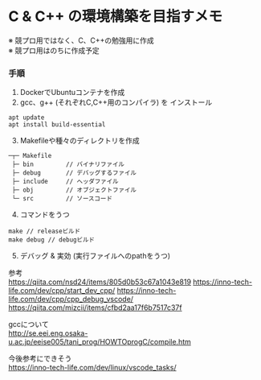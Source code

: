 # C & C++ の環境構築を目指すメモ
※ 競プロ用ではなく、C、C++の勉強用に作成</br>
※ 競プロ用はのちに作成予定</br>

### 手順

1.  DockerでUbuntuコンテナを作成
2.  gcc、g++ (それぞれC,C++用のコンパイラ) を インストール
```
apt update
apt install build-essential
```
3. Makefileや種々のディレクトリを作成
```
─┬─ Makefile
 ├─ bin         // バイナリファイル
 ├─ debug       // デバッグするファイル
 ├─ include     // ヘッダファイル
 ├─ obj         // オブジェクトファイル
 └─ src         // ソースコード
```
4. コマンドをうつ
```
make // releaseビルド
make debug // debugビルド
```

5. デバッグ & 実効 (実行ファイルへのpathをうつ)

参考</br>
https://qiita.com/nsd24/items/805d0b53c67a1043e819
https://inno-tech-life.com/dev/cpp/start_dev_cpp/
https://inno-tech-life.com/dev/cpp/cpp_debug_vscode/
https://qiita.com/mizcii/items/cfbd2aa17f6b7517c37f

gccについて</br>
http://se.eei.eng.osaka-u.ac.jp/eeise005/tani_prog/HOWTOprogC/compile.htm

今後参考にできそう</br>
https://inno-tech-life.com/dev/linux/vscode_tasks/






